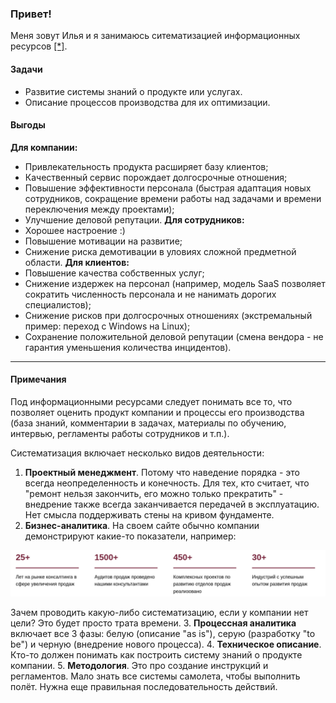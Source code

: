 ### Привет!

Меня зовут Илья и я занимаюсь ситематизацией информационных ресурсов [[*]](#Примечания).

#### Задачи
- Развитие системы знаний о продукте или услугах.
- Описание процессов производства для их оптимизации.

#### Выгоды
**Для компании:**
- Привлекательность продукта расширяет базу клиентов;
- Качественный сервис порождает долгосрочные отношения;
- Повышение эффективности персонала (быстрая адаптация новых сотрудников, сокращение времени работы над задачами и времени переключения между проектами);
- Улучшение деловой репутации.
**Для сотрудников:**
- Хорошее настроение :)
- Повышение мотивации на развитие;
- Снижение риска демотивации в уловиях сложной предметной области.
**Для клиентов:**
- Повышение качества собственных услуг;
- Снижение издержек на персонал (например, модель SaaS позволяет сократить численность персонала и не нанимать дорогих специалистов);
- Снижение рисков при долгосрочных отношениях (экстремальный пример: переход с Windows на Linux);
- Сохранение положительной деловой репутации (смена вендора - не гарантия уменьшения количества инцидентов).

---

#### Примечания

Под информационными ресурсами следует понимать все то, что позволяет оценить продукт компании и процессы его производства (база знаний, комментарии в задачах, материалы по обучению, интервью, регламенты работы сотрудников и т.п.).

Систематизация включает несколько видов деятельности:
1. **Проектный менеджмент**. Потому что наведение порядка - это всегда неопределенность и конечность. Для тех, кто считает, что "ремонт нельзя закончить, его можно только прекратить" - внедрение также всегда заканчивается передачей в эксплуатацию. Нет смысла поддерживать стены на кривом фундаменте.
2. **Бизнес-аналитика**. На своем сайте обычно компании демонстрируют какие-то показатели, например:

<kbd>
<img src="/Screens/Berner&Stafford.png" width="800">
</kbd>

Зачем проводить какую-либо систематизацию, если у компании нет цели? Это будет просто трата времени.
3. **Процессная аналитика** включает все 3 фазы: белую (описание "as is"), серую (разработку "to be") и черную (внедрение нового процесса).
4. **Техническое описание**. Кто-то должен понимать как построить систему знаний о продукте компании.
5. **Методология**. Это про создание инструкций и регламентов. Мало знать все системы самолета, чтобы выполнить полёт. Нужна еще правильная последовательность действий.

